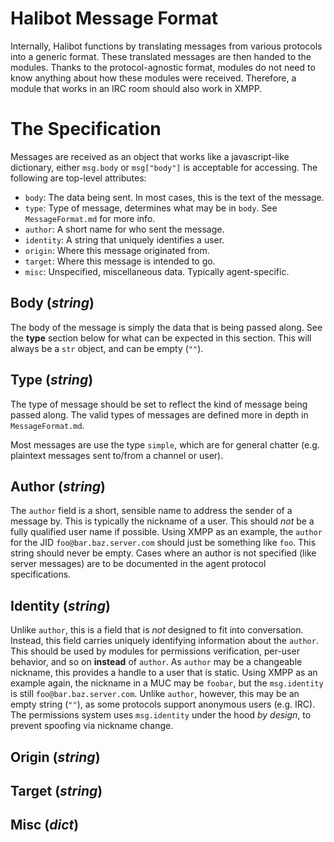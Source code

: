# Halibot Message Format

Internally, Halibot functions by translating messages from various protocols into a generic format.
These translated messages are then handed to the modules.
Thanks to the protocol-agnostic format, modules do not need to know anything about how these modules were received.
Therefore, a module that works in an IRC room should also work in XMPP.

# The Specification

Messages are received as an object that works like a javascript-like dictionary, either `msg.body` or `msg["body"]` is acceptable for accessing.
The following are top-level attributes:

 - `body`: The data being sent. In most cases, this is the text of the message.
 - `type`: Type of message, determines what may be in `body`. See `MessageFormat.md` for more info.
 - `author`: A short name for who sent the message.
 - `identity`: A string that uniquely identifies a user.
 - `origin`: Where this message originated from.
 - `target`: Where this message is intended to go.
 - `misc`: Unspecified, miscellaneous data. Typically agent-specific.

## Body (*string*)

The body of the message is simply the data that is being passed along.
See the **type** section below for what can be expected in this section.
This will always be a `str` object, and can be empty (`""`).

## Type (*string*)

The type of message should be set to reflect the kind of message being passed along.
The valid types of messages are defined more in depth in `MessageFormat.md`.

Most messages are use the type `simple`, which are for general chatter (e.g. plaintext messages sent to/from a channel or user).

## Author (*string*)

The `author` field is a short, sensible name to address the sender of a message by.
This is typically the nickname of a user.
This should *not* be a fully qualified user name if possible.
Using XMPP as an example, the `author` for the JID `foo@bar.baz.server.com` should just be something like `foo`.
This string should never be empty.
Cases where an author is not specified (like server messages) are to be documented in the agent protocol specifications.

## Identity (*string*)

Unlike `author`, this is a field that is *not* designed to fit into conversation.
Instead, this field carries uniquely identifying information about the `author`.
This should be used by modules for permissions verification, per-user behavior, and so on **instead** of `author`.
As `author` may be a changeable nickname, this provides a handle to a user that is static.
Using XMPP as an example again, the nickname in a MUC may be `foobar`, but the `msg.identity` is still `foo@bar.baz.server.com`.
Unlike `author`, however, this may be an empty string (`""`), as some protocols support anonymous users (e.g. IRC).
The permissions system uses `msg.identity` under the hood *by design*, to prevent spoofing via nickname change.

## Origin (*string*)
## Target (*string*)
## Misc (*dict*)
